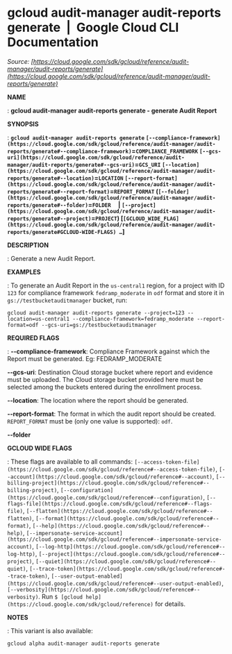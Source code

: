 # gcloud audit-manager audit-reports generate  |  Google Cloud CLI Documentation

*Source: [https://cloud.google.com/sdk/gcloud/reference/audit-manager/audit-reports/generate](https://cloud.google.com/sdk/gcloud/reference/audit-manager/audit-reports/generate)*

**NAME**

: **gcloud audit-manager audit-reports generate - generate Audit Report**

**SYNOPSIS**

: **`gcloud audit-manager audit-reports generate` `[--compliance-framework](https://cloud.google.com/sdk/gcloud/reference/audit-manager/audit-reports/generate#--compliance-framework)`=`COMPLIANCE_FRAMEWORK` `[--gcs-uri](https://cloud.google.com/sdk/gcloud/reference/audit-manager/audit-reports/generate#--gcs-uri)`=`GCS_URI` `[--location](https://cloud.google.com/sdk/gcloud/reference/audit-manager/audit-reports/generate#--location)`=`LOCATION` `[--report-format](https://cloud.google.com/sdk/gcloud/reference/audit-manager/audit-reports/generate#--report-format)`=`REPORT_FORMAT` (`[--folder](https://cloud.google.com/sdk/gcloud/reference/audit-manager/audit-reports/generate#--folder)`=`FOLDER`     | `[--project](https://cloud.google.com/sdk/gcloud/reference/audit-manager/audit-reports/generate#--project)`=`PROJECT`) [`[GCLOUD_WIDE_FLAG](https://cloud.google.com/sdk/gcloud/reference/audit-manager/audit-reports/generate#GCLOUD-WIDE-FLAGS) …`]**

**DESCRIPTION**

: Generate a new Audit Report.

**EXAMPLES**

: To generate an Audit Report in the `us-central1` region, for a
project with ID `123` for compliance framework
`fedramp_moderate` in `odf` format and store it in
`gs://testbucketauditmanager` bucket, run:

```
gcloud audit-manager audit-reports generate --project=123 --location=us-central1 --compliance-framework=fedramp_moderate --report-format=odf --gcs-uri=gs://testbucketauditmanager
```

**REQUIRED FLAGS**

: **--compliance-framework**:
Compliance Framework against which the Report must be generated. Eg:
FEDRAMP_MODERATE

**--gcs-uri**:
Destination Cloud storage bucket where report and evidence must be uploaded. The
Cloud storage bucket provided here must be selected among the buckets entered
during the enrollment process.

**--location**:
The location where the report should be generated.

**--report-format**:
The format in which the audit report should be created.
`REPORT_FORMAT` must be (only one value is supported):
`odf`.

**--folder**

**GCLOUD WIDE FLAGS**

: These flags are available to all commands: `[--access-token-file](https://cloud.google.com/sdk/gcloud/reference#--access-token-file)`,
`[--account](https://cloud.google.com/sdk/gcloud/reference#--account)`, `[--billing-project](https://cloud.google.com/sdk/gcloud/reference#--billing-project)`,
`[--configuration](https://cloud.google.com/sdk/gcloud/reference#--configuration)`,
`[--flags-file](https://cloud.google.com/sdk/gcloud/reference#--flags-file)`,
`[--flatten](https://cloud.google.com/sdk/gcloud/reference#--flatten)`, `[--format](https://cloud.google.com/sdk/gcloud/reference#--format)`, `[--help](https://cloud.google.com/sdk/gcloud/reference#--help)`, `[--impersonate-service-account](https://cloud.google.com/sdk/gcloud/reference#--impersonate-service-account)`,
`[--log-http](https://cloud.google.com/sdk/gcloud/reference#--log-http)`,
`[--project](https://cloud.google.com/sdk/gcloud/reference#--project)`, `[--quiet](https://cloud.google.com/sdk/gcloud/reference#--quiet)`, `[--trace-token](https://cloud.google.com/sdk/gcloud/reference#--trace-token)`, `[--user-output-enabled](https://cloud.google.com/sdk/gcloud/reference#--user-output-enabled)`,
`[--verbosity](https://cloud.google.com/sdk/gcloud/reference#--verbosity)`.
Run `$ [gcloud help](https://cloud.google.com/sdk/gcloud/reference)` for details.

**NOTES**

: This variant is also available:

```
gcloud alpha audit-manager audit-reports generate
```